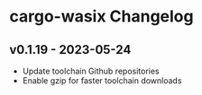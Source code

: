 # cargo-wasix Changelog

## v0.1.19 - 2023-05-24

* Update toolchain Github repositories
* Enable gzip for faster toolchain downloads

